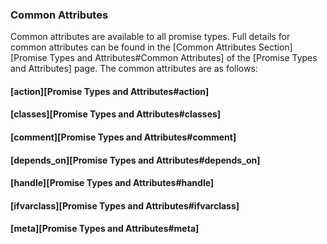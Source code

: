 ### Common Attributes

Common attributes are available to all promise types. Full details for common
attributes can be found in the [Common Attributes Section][Promise Types and 
Attributes#Common Attributes] of the [Promise Types and Attributes] page. The common 
attributes are as follows:

#### [action][Promise Types and Attributes#action]

#### [classes][Promise Types and Attributes#classes] 

#### [comment][Promise Types and Attributes#comment] 

####  [depends_on][Promise Types and Attributes#depends_on] 

#### [handle][Promise Types and Attributes#handle] 

#### [ifvarclass][Promise Types and Attributes#ifvarclass] 

#### [meta][Promise Types and Attributes#meta] 
